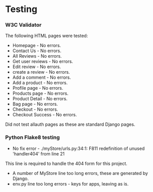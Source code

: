 # Testing

### W3C Validator

The following HTML pages were tested:

- Homepage - No errors.
- Contact Us - No errors.
- All Reviews - No errors.
- Get user reviews - No errors.
- Edit review - No errors.
- create a review - No errors.
- Add a comment - No errors.
- Add a product - No errors.
- Profile page - No errors.
- Products page - No errors.
- Product Detail - No errors.
- Bag page - No errors.
- Checkout - No errors.
- Checkout Success - No errors.

Did not test allauth pages as these are standard Django pages.

### Python Flake8 testing
* No fix error - 
./myStore/urls.py:34:1: F811 redefinition of unused 'handler404' from line 21

This line is required to handle the 404 form for this project.

* A number of MyStore line too long errors, these are generated by Django.
* env.py line too long errors - keys for apps, leaving as is.




